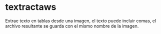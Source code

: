 # textractaws
Extrae texto en tablas desde una imagen, el texto puede incluir comas, el archivo resultante se guarda con el mismo nombre de la imagen.
